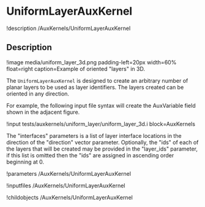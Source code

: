 # UniformLayerAuxKernel
!description /AuxKernels/UniformLayerAuxKernel

## Description
!image media/uniform_layer_3d.png padding-left=20px width=60% float=right caption=Example of oriented "layers" in 3D.

The `UniformLayerAuxKernel` is designed to create an arbitrary number of planar layers to be used
as layer identifiers. The layers created can be oriented in any direction.

For example, the following input file syntax will create the AuxVariable field shown in the adjacent figure.

!input tests/auxkernels/uniform_layer/uniform_layer_3d.i block=AuxKernels

The "interfaces" parameters is a list of layer interface locations in the direction of the "direction" vector
parameter. Optionally, the "ids" of each of the layers that will be created may be provided in the "layer_ids"
parameter, if this list is omitted then the "ids" are assigned in ascending order beginning at 0.


!parameters /AuxKernels/UniformLayerAuxKernel

!inputfiles /AuxKernels/UniformLayerAuxKernel

!childobjects /AuxKernels/UniformLayerAuxKernel
